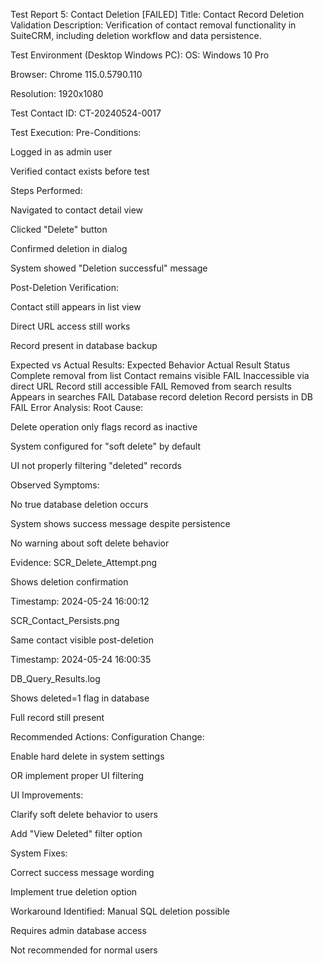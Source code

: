 Test Report 5: Contact Deletion [FAILED]
Title: Contact Record Deletion Validation
Description:
Verification of contact removal functionality in SuiteCRM, including deletion workflow and data persistence.

Test Environment (Desktop Windows PC):
OS: Windows 10 Pro

Browser: Chrome 115.0.5790.110

Resolution: 1920x1080

Test Contact ID: CT-20240524-0017

Test Execution:
Pre-Conditions:

Logged in as admin user

Verified contact exists before test

Steps Performed:

Navigated to contact detail view

Clicked "Delete" button

Confirmed deletion in dialog

System showed "Deletion successful" message

Post-Deletion Verification:

Contact still appears in list view

Direct URL access still works

Record present in database backup

Expected vs Actual Results:
Expected Behavior	Actual Result	Status
Complete removal from list	Contact remains visible	FAIL
Inaccessible via direct URL	Record still accessible	FAIL
Removed from search results	Appears in searches	FAIL
Database record deletion	Record persists in DB	FAIL
Error Analysis:
Root Cause:

Delete operation only flags record as inactive

System configured for "soft delete" by default

UI not properly filtering "deleted" records

Observed Symptoms:

No true database deletion occurs

System shows success message despite persistence

No warning about soft delete behavior

Evidence:
SCR_Delete_Attempt.png

Shows deletion confirmation

Timestamp: 2024-05-24 16:00:12

SCR_Contact_Persists.png

Same contact visible post-deletion

Timestamp: 2024-05-24 16:00:35

DB_Query_Results.log

Shows deleted=1 flag in database

Full record still present

Recommended Actions:
Configuration Change:

Enable hard delete in system settings

OR implement proper UI filtering

UI Improvements:

Clarify soft delete behavior to users

Add "View Deleted" filter option

System Fixes:

Correct success message wording

Implement true deletion option

Workaround Identified:
Manual SQL deletion possible

Requires admin database access

Not recommended for normal users
